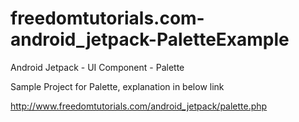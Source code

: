 # freedomtutorials.com-android_jetpack-PaletteExample
Android Jetpack - UI Component - Palette

Sample Project for Palette, explanation in below link

http://www.freedomtutorials.com/android_jetpack/palette.php

